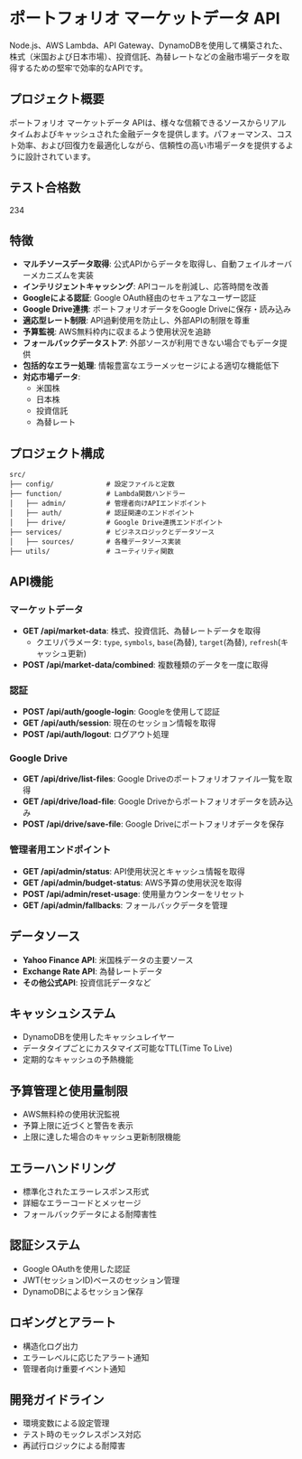 # ポートフォリオ マーケットデータ API

Node.js、AWS Lambda、API Gateway、DynamoDBを使用して構築された、株式（米国および日本市場）、投資信託、為替レートなどの金融市場データを取得するための堅牢で効率的なAPIです。

## プロジェクト概要

ポートフォリオ マーケットデータ APIは、様々な信頼できるソースからリアルタイムおよびキャッシュされた金融データを提供します。パフォーマンス、コスト効率、および回復力を最適化しながら、信頼性の高い市場データを提供するように設計されています。

## テスト合格数
234

## 特徴

- **マルチソースデータ取得**: 公式APIからデータを取得し、自動フェイルオーバーメカニズムを実装
- **インテリジェントキャッシング**: APIコールを削減し、応答時間を改善
- **Googleによる認証**: Google OAuth経由のセキュアなユーザー認証
- **Google Drive連携**: ポートフォリオデータをGoogle Driveに保存・読み込み
- **適応型レート制限**: API過剰使用を防止し、外部APIの制限を尊重
- **予算監視**: AWS無料枠内に収まるよう使用状況を追跡
- **フォールバックデータストア**: 外部ソースが利用できない場合でもデータ提供
- **包括的なエラー処理**: 情報豊富なエラーメッセージによる適切な機能低下
- **対応市場データ**:
  - 米国株
  - 日本株
  - 投資信託
  - 為替レート

## プロジェクト構成

```
src/
├── config/             # 設定ファイルと定数
├── function/           # Lambda関数ハンドラー
│   ├── admin/          # 管理者向けAPIエンドポイント
│   ├── auth/           # 認証関連のエンドポイント
│   ├── drive/          # Google Drive連携エンドポイント
├── services/           # ビジネスロジックとデータソース
│   ├── sources/        # 各種データソース実装
├── utils/              # ユーティリティ関数
```

## API機能

### マーケットデータ

- **GET /api/market-data**: 株式、投資信託、為替レートデータを取得
  - クエリパラメータ: `type`, `symbols`, `base`(為替), `target`(為替), `refresh`(キャッシュ更新)
- **POST /api/market-data/combined**: 複数種類のデータを一度に取得

### 認証

- **POST /api/auth/google-login**: Googleを使用して認証
- **GET /api/auth/session**: 現在のセッション情報を取得
- **POST /api/auth/logout**: ログアウト処理

### Google Drive

- **GET /api/drive/list-files**: Google Driveのポートフォリオファイル一覧を取得
- **GET /api/drive/load-file**: Google Driveからポートフォリオデータを読み込み
- **POST /api/drive/save-file**: Google Driveにポートフォリオデータを保存

### 管理者用エンドポイント

- **GET /api/admin/status**: API使用状況とキャッシュ情報を取得
- **GET /api/admin/budget-status**: AWS予算の使用状況を取得
- **POST /api/admin/reset-usage**: 使用量カウンターをリセット
- **GET /api/admin/fallbacks**: フォールバックデータを管理

## データソース

- **Yahoo Finance API**: 米国株データの主要ソース
- **Exchange Rate API**: 為替レートデータ
- **その他公式API**: 投資信託データなど

## キャッシュシステム

- DynamoDBを使用したキャッシュレイヤー
- データタイプごとにカスタマイズ可能なTTL(Time To Live)
- 定期的なキャッシュの予熱機能

## 予算管理と使用量制限

- AWS無料枠の使用状況監視
- 予算上限に近づくと警告を表示
- 上限に達した場合のキャッシュ更新制限機能

## エラーハンドリング

- 標準化されたエラーレスポンス形式
- 詳細なエラーコードとメッセージ
- フォールバックデータによる耐障害性

## 認証システム

- Google OAuthを使用した認証
- JWT(セッションID)ベースのセッション管理
- DynamoDBによるセッション保存

## ロギングとアラート

- 構造化ログ出力
- エラーレベルに応じたアラート通知
- 管理者向け重要イベント通知

## 開発ガイドライン

- 環境変数による設定管理
- テスト時のモックレスポンス対応
- 再試行ロジックによる耐障害
